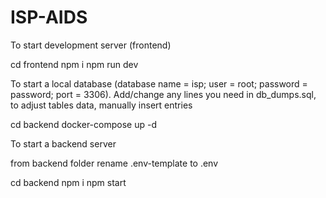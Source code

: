 # ISP-AIDS

To start development server (frontend)

cd frontend
npm i
npm run dev

To start a local database (database name = isp; user = root; password = password; port = 3306). Add/change any lines you need in db_dumps.sql, to adjust tables data, manually insert entries

cd backend
docker-compose up -d

To start a backend server

from backend folder rename .env-template to .env

cd backend
npm i
npm start
